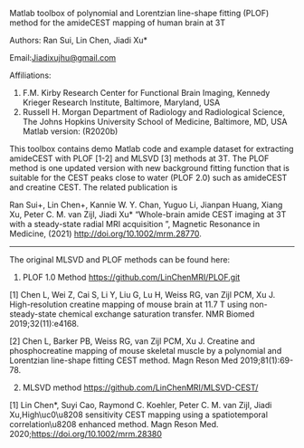 Matlab toolbox of polynomial and Lorentzian line-shape fitting (PLOF) method for the amideCEST mapping of human brain at 3T

Authors: Ran Sui, Lin Chen, Jiadi Xu*

Email:Jiadixujhu@gmail.com

Affiliations: 
1. F.M. Kirby Research Center for Functional Brain Imaging, Kennedy Krieger Research Institute, Baltimore, Maryland, USA
2. Russell H. Morgan Department of Radiology and Radiological Science, The Johns Hopkins University School of Medicine, Baltimore, MD, USA
Matlab version: (R2020b)

This toolbox contains demo Matlab code and example dataset for extracting amideCEST with PLOF [1-2] and MLSVD [3] methods at 3T. The PLOF method is one updated version with new background fitting function that is suitable for the CEST peaks close to water (PLOF 2.0) such as amideCEST and creatine CEST. The related publication is

Ran Sui+, Lin Chen+, Kannie W. Y. Chan, Yuguo Li, Jianpan Huang, Xiang Xu, Peter C. M. van Zijl, Jiadi Xu* “Whole-brain amide CEST imaging at 3T with a steady-state radial MRI acquisition ”, Magnetic Resonance in Medicine, (2021) http://doi.org/10.1002/mrm.28770.

-----------------------------------------------------------------------------------------------------------------

The original MLSVD and PLOF methods can be found here:
1. PLOF 1.0 Method
https://github.com/LinChenMRI/PLOF.git

[1] Chen L, Wei Z, Cai S, Li Y, Liu G, Lu H, Weiss RG, van Zijl PCM, Xu J. High-resolution creatine mapping of mouse brain at 11.7 T using non-steady-state chemical exchange saturation transfer. NMR Biomed 2019;32(11):e4168.

[2] Chen L, Barker PB, Weiss RG, van Zijl PCM, Xu J. Creatine and phosphocreatine mapping of mouse skeletal muscle by a polynomial and Lorentzian line-shape fitting CEST method. Magn Reson Med 2019;81(1):69-78.

2. MLSVD method
https://github.com/LinChenMRI/MLSVD-CEST/

[1] Lin Chen*, Suyi Cao, Raymond C. Koehler, Peter C. M. van Zijl, Jiadi Xu,High\uc0\u8208 sensitivity CEST mapping using a spatiotemporal correlation\u8208 enhanced method. Magn Reson Med. 2020;https://doi.org/10.1002/mrm.28380
